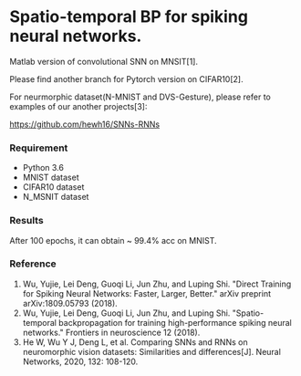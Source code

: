 # Spatio-temporal BP for spiking neural networks.
Matlab version of convolutional SNN on MNSIT[1]. 

Please find another branch for Pytorch version on CIFAR10[2].

For neurmorphic dataset(N-MNIST and DVS-Gesture), please refer to examples of our another projects[3]:

https://github.com/hewh16/SNNs-RNNs

### Requirement
- Python 3.6
- MNIST dataset
- CIFAR10 dataset
- N_MSNIT dataset

### Results
After 100 epochs, it can obtain ~ 99.4% acc on MNIST.

### Reference
1. Wu, Yujie, Lei Deng, Guoqi Li, Jun Zhu, and Luping Shi. "Direct Training for Spiking Neural Networks: Faster, Larger, Better." arXiv preprint arXiv:1809.05793 (2018).  
2. Wu, Yujie, Lei Deng, Guoqi Li, Jun Zhu, and Luping Shi. "Spatio-temporal backpropagation for training high-performance spiking neural networks." Frontiers in neuroscience 12 (2018). 
3. He W, Wu Y J, Deng L, et al. Comparing SNNs and RNNs on neuromorphic vision datasets: Similarities and differences[J]. Neural Networks, 2020, 132: 108-120.
